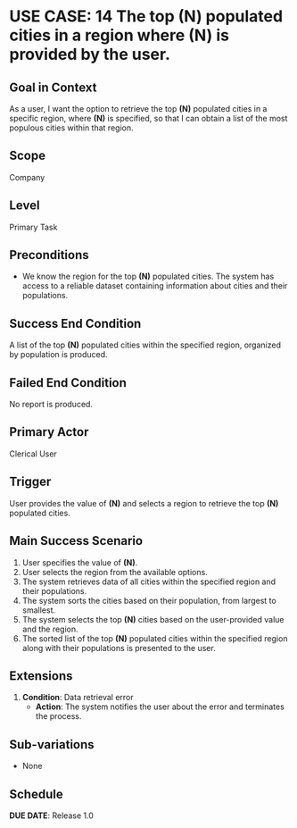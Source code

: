 # USE CASE: 14 The top **(N)** populated cities in a region where **(N)** is provided by the user.

## Goal in Context

As a user, I want the option to retrieve the top **(N)** populated cities in a specific region, where **(N)** is specified, so that I can obtain a list of the most populous cities within that region. 

## Scope

Company

## Level

Primary Task

## Preconditions

- We know the region for the top **(N)** populated cities. The system has access to a reliable dataset containing information about cities and their populations.

## Success End Condition

A list of the top **(N)** populated cities within the specified region, organized by population is produced.

## Failed End Condition

No report is produced.

## Primary Actor

Clerical User

## Trigger

User provides the value of **(N)** and selects a region to retrieve the top **(N)** populated cities.

## Main Success Scenario

1. User specifies the value of **(N)**.
2. User selects the region from the available options.
3. The system retrieves data of all cities within the specified region and their populations.
4. The system sorts the cities based on their population, from largest to smallest.
5. The system selects the top **(N)** cities based on the user-provided value and the region.
6. The sorted list of the top **(N)** populated cities within the specified region along with their populations is presented to the user.

## Extensions

1. **Condition**: Data retrieval error
   - **Action**: The system notifies the user about the error and terminates the process.

## Sub-variations

- None

## Schedule

**DUE DATE**: Release 1.0
